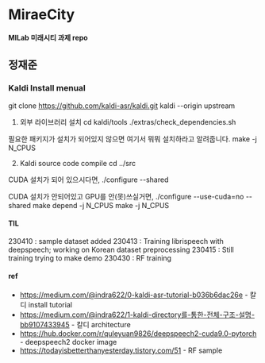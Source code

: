 # MiraeCity
**MILab 미래시티 과제 repo**

## 정재준

### Kaldi Install menual 

git clone <https://github.com/kaldi-asr/kaldi.git> kaldi --origin upstream
1) 외부 라이브러리 설치
cd kaldi/tools
./extras/check_dependencies.sh 

필요한 패키지가 설치가 되어있지 않으면 여기서 뭐뭐 설치하라고 알려줍니다.
make -j N_CPUS

2) Kaldi source code compile
cd ../src

CUDA 설치가 되어 있으시다면,
./configure --shared

CUDA 설치가 안되어있고 GPU를 안(못)쓰실거면,
./configure --use-cuda=no --shared
make depend -j N_CPUS
make -j N_CPUS

#### TIL
230410 : sample dataset added
230413 : Training librispeech with deepspeech; working on Korean dataset preprocessing
230415 : Still training trying to make demo 
230430 : RF training
#### ref
- https://medium.com/@indra622/0-kaldi-asr-tutorial-b036b6dac26e - 칼디 install tutorial
- https://medium.com/@indra622/1-kaldi-directory를-통한-전체-구조-설명-bb9107433945 - 칼디 architecture
- https://hub.docker.com/r/quleyuan9826/deepspeech2-cuda9.0-pytorch - deepspeech2 docker image
- https://todayisbetterthanyesterday.tistory.com/51 - RF sample
